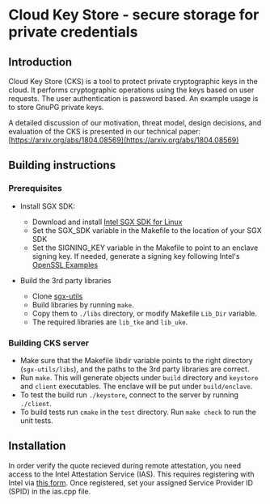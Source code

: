 Cloud Key Store - secure storage for private credentials
========================================================

Introduction
------------

Cloud Key Store (CKS) is a tool to protect private cryptographic keys in the cloud.
It performs cryptographic operations using the keys based on user requests.
The user authentication is password based.
An example usage is to store GnuPG private keys.

A detailed discussion of our motivation, threat model, design decisions, and evaluation of the CKS is presented in our technical paper: [https://arxiv.org/abs/1804.08569](https://arxiv.org/abs/1804.08569)


Building instructions
---------------------

### Prerequisites

- Install SGX SDK:
  * Download and install [Intel SGX SDK for Linux](https://github.com/01org/linux-sgx)
  * Set the SGX_SDK variable in the Makefile to the location of your SGX SDK
  * Set the SIGNING_KEY variable in the Makefile to point to an enclave signing key. If needed, generate a signing key following Intel's [OpenSSL Examples](https://software.intel.com/en-us/node/708948)

- Build the 3rd party libraries
  * Clone [sgx-utils](https://github.com/SSGAalto/sgx-utils)
  * Build libraries by running `make`.
  * Copy them to `./libs` directory, or modify Makefile `Lib_Dir` variable.
  * The required libraries are `lib_tke` and `lib_uke`.

### Building CKS server

  * Make sure that the Makefile libdir variable points to the right directory (`sgx-utils/libs`), and the paths to the 3rd party libraries are correct.
  * Run `make`. This will generate objects under ``build`` directory and `keystore` and `client` executables. The enclave will be put under ``build/enclave``.
  * To test the build run `./keystore`, connect to the server by running `./client`.
  * To build tests run `cmake` in the `test` directory. Run `make check` to run the unit tests.

Installation
------------

In order verify the quote recieved during remote attestation, you need access to the Intel Attestation Service (IAS). 
This requires registering with Intel via [this form](https://software.intel.com/formfill/sgx-onboarding).
Once registered, set your assigned Service Provider ID (SPID) in the ias.cpp file.
